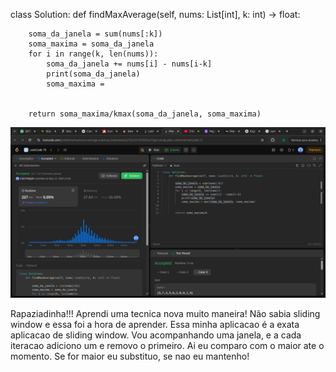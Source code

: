 class Solution:
    def findMaxAverage(self, nums: List[int], k: int) -> float:
        
        soma_da_janela = sum(nums[:k])
        soma_maxima = soma_da_janela
        for i in range(k, len(nums)):
            soma_da_janela += nums[i] - nums[i-k]
            print(soma_da_janela)
            soma_maxima = 
        
        
        return soma_maxima/kmax(soma_da_janela, soma_maxima)

![alt text](image.png)

Rapaziadinha!!! Aprendi uma tecnica nova muito maneira! Não sabia sliding window e essa foi a hora de aprender.
Essa minha aplicacao é a exata aplicacao de sliding window.
Vou acompanhando uma janela, e a cada iteracao adiciono um e removo o primeiro. Ai eu comparo com o maior ate o momento. Se for maior eu substituo, se nao eu mantenho!